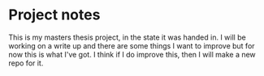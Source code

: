 # Project notes
This is my masters thesis project, in the state it was handed in. I will be working on a write up and there are some things I want to improve but for now this is what I've got. I think if I do improve this, then I will make a new repo for it.
